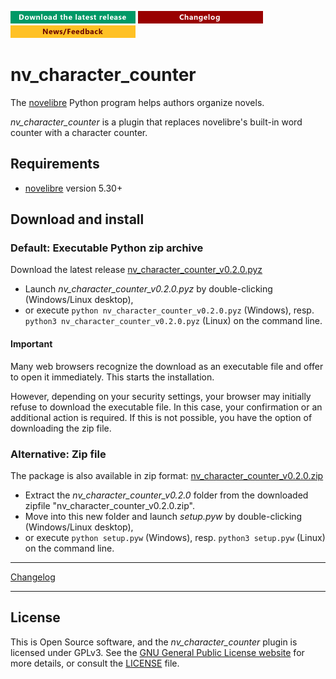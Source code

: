 [![Download the latest release](docs/img/download-button.png)](https://github.com/peter88213/nv_character_counter/raw/main/dist/nv_character_counter_v0.2.0.pyz)
[![Changelog](docs/img/changelog-button.png)](docs/changelog.md)
[![News/Feedback](docs/img/news-button.png)](https://github.com/peter88213/novelibre/discussions)


# nv_character_counter

The [novelibre](https://github.com/peter88213/novelibre/) Python program helps authors organize novels.  

*nv_character_counter* is a plugin that replaces novelibre's built-in word counter with a character counter. 

## Requirements

- [novelibre](https://github.com/peter88213/novelibre/) version 5.30+

## Download and install

### Default: Executable Python zip archive

Download the latest release [nv_character_counter_v0.2.0.pyz](https://github.com/peter88213/nv_character_counter/raw/main/dist/nv_character_counter_v0.2.0.pyz)

- Launch *nv_character_counter_v0.2.0.pyz* by double-clicking (Windows/Linux desktop),
- or execute `python nv_character_counter_v0.2.0.pyz` (Windows), resp. `python3 nv_character_counter_v0.2.0.pyz` (Linux) on the command line.

#### Important

Many web browsers recognize the download as an executable file and offer to open it immediately. 
This starts the installation.

However, depending on your security settings, your browser may 
initially  refuse  to download the executable file. 
In this case, your confirmation or an additional action is required. 
If this is not possible, you have the option of downloading 
the zip file. 


### Alternative: Zip file

The package is also available in zip format: [nv_character_counter_v0.2.0.zip](https://github.com/peter88213/nv_character_counter/raw/main/dist/nv_character_counter_v0.2.0.zip)

- Extract the *nv_character_counter_v0.2.0* folder from the downloaded zipfile "nv_character_counter_v0.2.0.zip".
- Move into this new folder and launch *setup.pyw* by double-clicking (Windows/Linux desktop), 
- or execute `python setup.pyw` (Windows), resp. `python3 setup.pyw` (Linux) on the command line.

---

[Changelog](docs/changelog.md)

---

## License

This is Open Source software, and the *nv_character_counter* plugin is licensed under GPLv3. See the
[GNU General Public License website](https://www.gnu.org/licenses/gpl-3.0.en.html) for more
details, or consult the [LICENSE](https://github.com/peter88213/nv_character_counter/blob/main/LICENSE) file.
